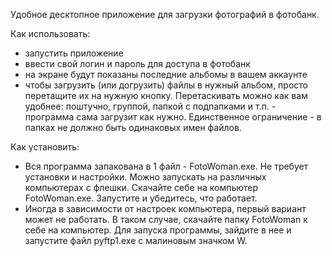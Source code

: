 Удобное десктопное приложение для загрузки фотографий в фотобанк.

Как использовать:
- запустить приложение
- ввести свой логин и пароль для доступа в фотобанк
- на экране будут показаны последние альбомы в вашем аккаунте
- чтобы загрузить (или догрузить) файлы в нужный альбом, просто перетащите их 
  на нужную кнопку. Перетаскивать можно как вам удобнее: поштучно, группой, 
  папкой с подпапками и т.п. - программа сама загрузит как нужно.
  Единственное ограничение - в папках не должно быть одинаковых имен файлов.

Как установить:
- Вся программа запакована в 1 файл - FotoWoman.exe. Не требует установки и настройки.
  Можно запускать на различных компьютерах с флешки.
  Скачайте себе на компьютер FotoWoman.exe. Запустите и убедитесь, что работает.
- Иногда в зависимости от настроек компьютера, первый вариант может не работать.
  В таком случае, скачайте папку FotoWoman к себе на компьютер. Для запуска программы, 
  зайдите в нее и запустите файл pyftp1.exe с малиновым значком W.